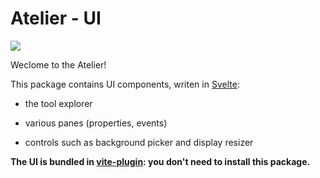 # Atelier - UI

[![](https://img.shields.io/npm/v/@atelier-wb/ui.svg)](https://www.npmjs.com/package/@atelier-wb/ui)

Weclome to the Atelier!

This package contains UI components, writen in [Svelte][svelte]:

- the tool explorer

- various panes (properties, events)

- controls such as background picker and display resizer

**The UI is bundled in [vite-plugin][vite-plugin]: you don't need to install this package.**

[svelte]: https://svelte.dev
[vite-plugin]: https://github.com/feugy/atelier/tree/main/packages/vite-plugin-atelier
